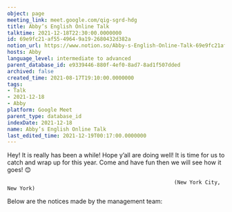 ```yaml
---
object: page
meeting_link: meet.google.com/qig-sgrd-hdg
title: Abby’s English Online Talk
talktime: 2021-12-18T22:30:00.0000000
id: 69e9fc21-af55-4964-9a19-2680432d382a
notion_url: https://www.notion.so/Abby-s-English-Online-Talk-69e9fc21af5549649a192680432d382a
hosts: Abby
language_level: intermediate to advanced
parent_database_id: e9339446-880f-4ef0-8ad7-8ad1f507dded
archived: false
created_time: 2021-08-17T19:10:00.0000000
tags:
- Talk
- 2021-12-18
- Abby
platform: Google Meet
parent_type: database_id
indexDate: 2021-12-18
name: Abby’s English Online Talk
last_edited_time: 2021-12-19T00:17:00.0000000
---
```


Hey! It is really has been a while! Hope y’all are doing well! It is time for us to catch and wrap up for this year. Come and have fun then we will see how it goes! 😊



                                                          (New York City, New York)



Below are the notices made by the management team:


